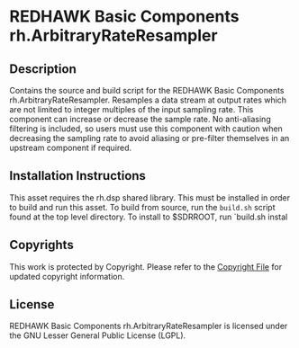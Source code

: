 # REDHAWK Basic Components rh.ArbitraryRateResampler
 
## Description

Contains the source and build script for the REDHAWK Basic Components rh.ArbitraryRateResampler. Resamples a data stream at output rates which are not limited to integer multiples of the input sampling rate.  This component can increase or decrease the sample rate.  No anti-aliasing filtering is included, so users must use this component with caution when decreasing the sampling rate to avoid aliasing or pre-filter themselves in an upstream component if required.</description>
  
 
## Installation Instructions
This asset requires the rh.dsp shared library. This must be installed in order to build and run this asset.
To build from source, run the `build.sh` script found at the top level directory. To install to $SDRROOT, run `build.sh instal

## Copyrights

This work is protected by Copyright. Please refer to the [Copyright File](COPYRIGHT) for updated copyright information.

## License

REDHAWK Basic Components rh.ArbitraryRateResampler is licensed under the GNU Lesser General Public License (LGPL).